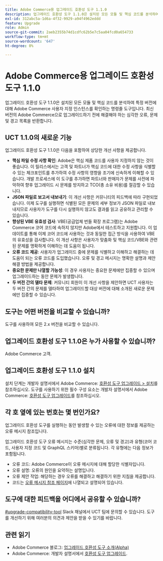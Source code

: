 ```yaml
---
title: Adobe Commerce용 업그레이드 호환성 도구 1.1.0
description: 업그레이드 호환성 도구 1.1.0은 설치된 모든 모듈 및 핵심 코드를 분석하여 특정 버전에 대해 Adobe Commerce 사용자 지정 인스턴스를 확인하는 명령줄 도구입니다. 최신 버전의 Adobe Commerce으로 업그레이드하기 전에 해결해야 하는 심각한 오류, 문제 및 경고 목록을 반환합니다.
exl-id: 312abc5a-1d6a-4f32-9929-a94f4962eddd
feature: Upgrade
role: Admin
source-git-commit: 2aeb2355b74d1cdfc62b5e7c5aa04fcd0a654733
workflow-type: tm+mt
source-wordcount: '647'
ht-degree: 0%

---
```


# Adobe Commerce용 업그레이드 호환성 도구 1.1.0

업그레이드 호환성 도구 1.1.0은 설치된 모든 모듈 및 핵심 코드를 분석하여 특정 버전에 대해 Adobe Commerce 사용자 지정 인스턴스를 확인하는 명령줄 도구입니다. 최신 버전의 Adobe Commerce으로 업그레이드하기 전에 해결해야 하는 심각한 오류, 문제 및 경고 목록을 반환합니다.

## UCT 1.1.0의 새로운 기능

업그레이드 호환성 도구 1.1.0은 다음을 포함하여 상당한 개선 사항을 제공합니다.

* **핵심 파일 수정 사항 확인**: Adobe은 핵심 제품 코드를 사용자 지정하지 않는 것이 좋습니다. 이 릴리스에서는 고객 및 파트너가 핵심 코드에 대한 수정 사항을 식별할 수 있는 체크포인트를 추가하여 수정 사항의 영향을 조기에 신속하게 이해할 수 있습니다. 개발 프로세스에 이 도구를 추가하면 파트너와 판매자가 문제를 사전에 파악하여 향후 업그레이드 시 문제를 방지하고 TCO(총 소유 비용)를 절감할 수 있습니다.
* **JSON 파일로 보고서 내보내기**: 이 개선 사항은 커뮤니티의 피드백에 따라 구현되었습니다. 이제 도구를 실행하면 식별된 모든 문제의 세부 정보가 JSON 파일로 내보내지므로 사용자가 도구를 다시 실행하지 않고도 결과를 읽고 공유하고 관리할 수 있습니다.
* **향상된 VBE 유효성 검사**: VBE(공급업체 번들 확장 프로그램)는 Adobe Commerce 코어 코드에 속하지 않지만 Adobe에서 테스트하고 지원합니다. 이 업데이트를 통해 이제 코어 코드에 사용하는 것과 동일한 접근 방식을 사용하여 VBE의 유효성을 검사합니다. 이 개선 사항은 사용자가 맞춤화 및 핵심 코드/VBE와 관련된 문제를 명확하게 이해하는 데 도움이 됩니다.
* **오류 코드 제공**: 사용자가 업그레이드 중에 문제를 식별하고 이해하고 해결하는 데 도움이 되는 오류 코드를 도입했습니다. 오류 및 경고 메시지는 명확한 설명과 제안 해결 방법을 제공합니다.
* **중요한 문제만 나열할 가능성**: 이 경우 사용자는 중요한 문제에만 집중할 수 있으며 업그레이드하는 동안 문제가 발생합니다.
* **두 버전 간의 델타 문제**: 커뮤니티 회원이 이 개선 사항을 제안하면 UCT 사용자는 두 버전 간의 문제를 델타하여 업그레이드할 대상 버전에 대해 소개된 새로운 문제에만 집중할 수 있습니다.

## 도구는 어떤 버전을 비교할 수 있습니까?

도구를 사용하여 모든 2.x 버전을 비교할 수 있습니다.

## 업그레이드 호환성 도구 1.1.0은 누가 사용할 수 있습니까?

Adobe Commerce 고객.

## 업그레이드 호환성 도구 1.1.0 설치

설치 단계는 개발자 설명서에서 Adobe Commerce: [호환성 도구 업그레이드 > 설치](https://experienceleague.adobe.com/en/docs/commerce-operations/upgrade-guide/upgrade-compatibility-tool/use-upgrade-compatibility-tool/run)를 참조하십시오. 도구를 사용하기 위한 필수 구성 요소는 개발자 설명서에서 Adobe Commerce: [호환성 도구 업그레이드](https://experienceleague.adobe.com/en/docs/commerce-operations/upgrade-guide/upgrade-compatibility-tool/prerequisites)를 참조하십시오.

## 각 호 옆에 있는 번호는 몇 번인가요?

업그레이드 호환성 도구를 실행하는 동안 발생할 수 있는 오류에 대한 정보를 제공하는 오류 메시지 참조입니다.

업그레이드 호환성 도구 오류 메시지는 수준(심각한 문제, 오류 및 경고)과 유형(코어 코드, 사용자 지정 코드 및 GraphQL 스키마)별로 분류됩니다. 각 유형에는 다음 정보가 포함됩니다.

* 오류 코드: Adobe Commerce이 오류 메시지에 대해 할당한 식별자입니다.
* 오류 설명: 오류의 원인을 요약하는 설명입니다.
* 오류 제안 작업: 해당하는 경우 오류를 해결하고 해결하기 위한 지침을 제공합니다.
* 코드는 [오류 메시지 참조 페이지](https://experienceleague.adobe.com/en/docs/commerce-operations/upgrade-guide/upgrade-compatibility-tool/reporting/error-messages)에 나열되고 설명되어 있습니다.

## 도구에 대한 피드백을 어디에서 공유할 수 있습니까?

[#upgrade-compatibility-tool](https://magentocommeng.slack.com/archives/C019Y143U9F) Slack 채널에서 UCT 팀에 문의할 수 있습니다. 도구를 개선하기 위해 여러분의 의견과 제안을 받을 수 있기를 바랍니다.

## 관련 읽기

* Adobe Commerce 블로그: [업그레이드 호환성 도구 소개(Alpha)](https://magento.com/blog/magento-news/introducing-upgrade-compatibility-tool)
* Adobe Commerce: 개발자 설명서에서 [호환성 도구 업그레이드](https://experienceleague.adobe.com/en/docs/commerce-operations/upgrade-guide/upgrade-compatibility-tool/overview).
